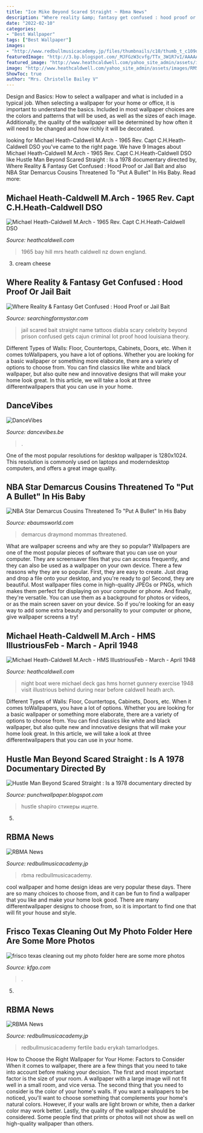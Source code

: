 ```yaml
---
title: "Ice Mike Beyond Scared Straight ~ Rbma News"
description: "Where reality &amp; fantasy get confused : hood proof or jail bait"
date: "2022-02-10"
categories:
- "Best Wallpaper"
tags: ["Best Wallpaper"]
images:
- "http://www.redbullmusicacademy.jp/files/thumbnails/c10/thumb_t_c109d73cedbefd75ae163577d61dac2b.jpg"
featuredImage: "http://3.bp.blogspot.com/_MJFGzW3cvfg/TTx_3W1R7vI/AAAAAAAAB5k/KPDEWPEkEtk/w1200-h630-p-k-no-nu/Diabla.jpg"
featured_image: "http://www.heathcaldwell.com/yahoo_site_admin/assets/images/RMS_Rangitane.13814322_std.jpg"
image: "http://www.heathcaldwell.com/yahoo_site_admin/assets/images/RMS_Rangitane.13814322_std.jpg"
ShowToc: true
author: "Mrs. Christelle Bailey V"
---
```



Design and Basics: How to select a wallpaper and what is included in a typical job.
When selecting a wallpaper for your home or office, it is important to understand the basics. Included in most wallpaper choices are the colors and patterns that will be used, as well as the sizes of each image. Additionally, the quality of the wallpaper will be determined by how often it will need to be changed and how richly it will be decorated.

	

		
looking for Michael Heath-Caldwell M.Arch - 1965 Rev. Capt C.H.Heath-Caldwell DSO you've came to the right page. We have 9 Images about Michael Heath-Caldwell M.Arch - 1965 Rev. Capt C.H.Heath-Caldwell DSO like Hustle Man Beyond Scared Straight : Is a 1978 documentary directed by, Where Reality &amp; Fantasy Get Confused : Hood Proof or Jail Bait and also NBA Star Demarcus Cousins Threatened To &quot;Put A Bullet&quot; In His Baby. Read more:
		
    
## Michael Heath-Caldwell M.Arch - 1965 Rev. Capt C.H.Heath-Caldwell DSO

<img loading=lazy src="http://www.heathcaldwell.com/yahoo_site_admin/assets/images/RMS_Rangitane.13814322_std.jpg" onerror="this.onerror=null;this.src='https://tse3.mm.bing.net/th?id=OIP._iaFZ0IW0rmzWYijyp3kBQHaFD&amp;pid=15.1';" alt="Michael Heath-Caldwell M.Arch - 1965 Rev. Capt C.H.Heath-Caldwell DSO">

_Source: heathcaldwell.com_

>1965 bay hill mrs heath caldwell nz down england. 

	

3. cream cheese 

    
## Where Reality &amp; Fantasy Get Confused : Hood Proof Or Jail Bait

<img loading=lazy src="http://3.bp.blogspot.com/_MJFGzW3cvfg/TTx_3W1R7vI/AAAAAAAAB5k/KPDEWPEkEtk/w1200-h630-p-k-no-nu/Diabla.jpg" onerror="this.onerror=null;this.src='https://tse3.mm.bing.net/th?id=OIP.JUoNMdRd-q6YeQS3pM7w8QHaHz&amp;pid=15.1';" alt="Where Reality &amp; Fantasy Get Confused : Hood Proof or Jail Bait">

_Source: searchingformystar.com_

>jail scared bait straight name tattoos diabla scary celebrity beyond prison confused gets cajun criminal lot proof hood louisiana theory. 

	

Different Types of Walls: Floor, Countertops, Cabinets, Doors, etc.
When it comes toWallpapers, you have a lot of options. Whether you are looking for a basic wallpaper or something more elaborate, there are a variety of options to choose from. You can find classics like white and black wallpaper, but also quite new and innovative designs that will make your home look great. In this article, we will take a look at three differentwallpapers that you can use in your home.

    
## DanceVibes

<img loading=lazy src="http://www.dancevibes.be/images/monotone/monotonesummer2.jpg" onerror="this.onerror=null;this.src='https://tse4.mm.bing.net/th?id=OIP.wAoOkZJ_XrouBY1ZkWkMeAHaID&amp;pid=15.1';" alt="DanceVibes">

_Source: dancevibes.be_

>. 

	

One of the most popular resolutions for desktop wallpaper is 1280x1024. This resolution is commonly used on laptops and moderndesktop computers, and offers a great image quality.

    
## NBA Star Demarcus Cousins Threatened To &quot;Put A Bullet&quot; In His Baby

<img loading=lazy src="https://s3.amazonaws.com/ebaumsworld.prod/uploads1566920287657-CousinsWedding.jpg" onerror="this.onerror=null;this.src='https://tse4.mm.bing.net/th?id=OIP.Ozeu5MTjCRdDKDZzfEPZswHaFF&amp;pid=15.1';" alt="NBA Star Demarcus Cousins Threatened To &quot;Put A Bullet&quot; In His Baby">

_Source: ebaumsworld.com_

>demarcus draymond mommas threatened. 

	

What are wallpaper screens and why are they so popular?
Wallpapers are one of the most popular pieces of software that you can use on your computer. They are screensaver files that you can access frequently, and they can also be used as a wallpaper on your own device. There a few reasons why they are so popular. First, they are easy to create. Just drag and drop a file onto your desktop, and you're ready to go! Second, they are beautiful. Most wallpaper files come in high-quality JPEGs or PNGs, which makes them perfect for displaying on your computer or phone. And finally, they're versatile. You can use them as a background for photos or videos, or as the main screen saver on your device. So if you're looking for an easy way to add some extra beauty and personality to your computer or phone, give wallpaper screens a try!

    
## Michael Heath-Caldwell M.Arch - HMS IllustriousFeb - March - April 1948

<img loading=lazy src="http://heathcaldwell.com/yahoo_site_admin/assets/images/Illustrious_1.72175014_std.jpg" onerror="this.onerror=null;this.src='https://tse4.mm.bing.net/th?id=OIP.Bqh07-nCZcZyNUQ6_cKqNwHaFL&amp;pid=15.1';" alt="Michael Heath-Caldwell M.Arch - HMS IllustriousFeb - March - April 1948">

_Source: heathcaldwell.com_

>night boat were michael deck gas hms hornet gunnery exercise 1948 visit illustrious behind during near before caldwell heath arch. 

	

Different Types of Walls: Floor, Countertops, Cabinets, Doors, etc.
When it comes toWallpapers, you have a lot of options. Whether you are looking for a basic wallpaper or something more elaborate, there are a variety of options to choose from. You can find classics like white and black wallpaper, but also quite new and innovative designs that will make your home look great. In this article, we will take a look at three differentwallpapers that you can use in your home.

    
## Hustle Man Beyond Scared Straight : Is A 1978 Documentary Directed By

<img loading=lazy src="https://i.ytimg.com/vi/yemHEwy03iY/maxresdefault.jpg" onerror="this.onerror=null;this.src='https://tse2.mm.bing.net/th?id=OIP.hnf1s77B1Nzyd0ci2JaHfQHaEK&amp;pid=15.1';" alt="Hustle Man Beyond Scared Straight : Is a 1978 documentary directed by">

_Source: punchwallpaper.blogspot.com_

>hustle shapiro стикеры ищете. 

	

5.

    
## RBMA News

<img loading=lazy src="http://www.redbullmusicacademy.jp/files/thumbnails/f29/thumb_t_f291fe0ae70cef878e6f395aabdf9e81.jpg" onerror="this.onerror=null;this.src='https://tse4.mm.bing.net/th?id=OIP.PM2500-eG_FsCTlSeaeYVAHaD8&amp;pid=15.1';" alt="RBMA News">

_Source: redbullmusicacademy.jp_

>rbma redbullmusicacademy. 

	

cool wallpaper and home design ideas are very popular these days. There are so many choices to choose from, and it can be fun to find a wallpaper that you like and make your home look good. There are many differentwallpaper designs to choose from, so it is important to find one that will fit your house and style.

    
## Frisco Texas Cleaning Out My Photo Folder Here Are Some More Photos

<img loading=lazy src="http://media.mwcradio.com/podblogs/uploads/042.JPG" onerror="this.onerror=null;this.src='https://tse3.mm.bing.net/th?id=OIP.KdsEYn8HVw5M78j1w7e46AHaFj&amp;pid=15.1';" alt="frisco texas cleaning out my photo folder here are some more photos">

_Source: kfgo.com_

>. 

	

5.

    
## RBMA News

<img loading=lazy src="http://www.redbullmusicacademy.jp/files/thumbnails/c10/thumb_t_c109d73cedbefd75ae163577d61dac2b.jpg" onerror="this.onerror=null;this.src='https://tse3.mm.bing.net/th?id=OIP.fIl9CDJ3ZjDSr-wrPb-k-QHaD7&amp;pid=15.1';" alt="RBMA News">

_Source: redbullmusicacademy.jp_

>redbullmusicacademy fertile badu erykah tamarlodges. 

	

How to Choose the Right Wallpaper for Your Home: Factors to Consider
When it comes to wallpaper, there are a few things that you need to take into account before making your decision. The first and most important factor is the size of your room. A wallpaper with a large image will not fit well in a small room, and vice versa. 
The second thing that you need to consider is the color of your home's walls. If you want a wallpapers to be noticed, you'll want to choose something that complements your home's natural colors. However, if your walls are light brown or white, then a darker color may work better. 
Lastly, the quality of the wallpaper should be considered. Some people find that prints or photos will not show as well on high-quality wallpaper than others.

